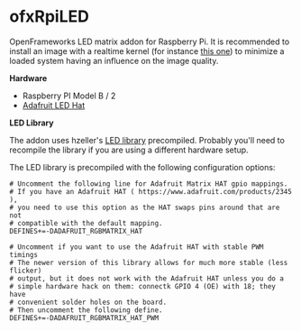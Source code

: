 # ofxRpiLED

OpenFrameworks LED matrix addon for Raspberry Pi. It is recommended to install an image with a realtime kernel
(for instance [this one][emlid-rt]) to minimize a loaded system having an influence on the image quality.


**Hardware**

- Raspberry PI Model B / 2
- [Adafruit LED Hat][ada-hat]

**LED Library**

The addon uses hzeller's [LED library][led-lib] precompiled. Probably you'll need to recompile the library if you are using a different hardware setup.

The LED library is precompiled with the following configuration options:

```
# Uncomment the following line for Adafruit Matrix HAT gpio mappings.
# If you have an Adafruit HAT ( https://www.adafruit.com/products/2345 ),
# you need to use this option as the HAT swaps pins around that are not
# compatible with the default mapping.
DEFINES+=-DADAFRUIT_RGBMATRIX_HAT

# Uncomment if you want to use the Adafruit HAT with stable PWM timings
# The newer version of this library allows for much more stable (less flicker)
# output, but it does not work with the Adafruit HAT unless you do a
# simple hardware hack on them: connectk GPIO 4 (OE) with 18; they have
# convenient solder holes on the board.
# Then uncomment the following define.
DEFINES+=-DADAFRUIT_RGBMATRIX_HAT_PWM
```

[ada-hat]: https://www.adafruit.com/products/2345/
[led-lib]: https://github.com/hzeller/rpi-rgb-led-matrix/
[emlid-rt]: http://docs.emlid.com/Downloads/Real-time-Linux-RPi2/
